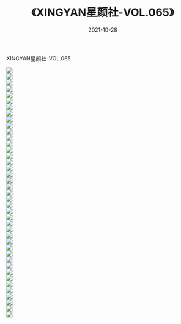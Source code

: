 ﻿---
layout: post
title:  《XINGYAN星颜社-VOL.065》
date:   2021-10-28
img: http://img.660000.xyz/Sharelink/网络美图/2021/XINGYAN星颜社-VOL.065/000.jpg
categories: [美女, 清纯, 唯美]
---

XINGYAN星颜社-VOL.065

  ![](http://img.660000.xyz/Sharelink/网络美图/2021/XINGYAN星颜社-VOL.065/001.jpg) <br> ![](http://img.660000.xyz/Sharelink/网络美图/2021/XINGYAN星颜社-VOL.065/002.jpg) <br> ![](http://img.660000.xyz/Sharelink/网络美图/2021/XINGYAN星颜社-VOL.065/003.jpg) <br> ![](http://img.660000.xyz/Sharelink/网络美图/2021/XINGYAN星颜社-VOL.065/004.jpg) <br> ![](http://img.660000.xyz/Sharelink/网络美图/2021/XINGYAN星颜社-VOL.065/005.jpg) <br> ![](http://img.660000.xyz/Sharelink/网络美图/2021/XINGYAN星颜社-VOL.065/006.jpg) <br> ![](http://img.660000.xyz/Sharelink/网络美图/2021/XINGYAN星颜社-VOL.065/007.jpg) <br> ![](http://img.660000.xyz/Sharelink/网络美图/2021/XINGYAN星颜社-VOL.065/008.jpg) <br> ![](http://img.660000.xyz/Sharelink/网络美图/2021/XINGYAN星颜社-VOL.065/009.jpg) <br> ![](http://img.660000.xyz/Sharelink/网络美图/2021/XINGYAN星颜社-VOL.065/010.jpg) <br> ![](http://img.660000.xyz/Sharelink/网络美图/2021/XINGYAN星颜社-VOL.065/011.jpg) <br> ![](http://img.660000.xyz/Sharelink/网络美图/2021/XINGYAN星颜社-VOL.065/012.jpg) <br> ![](http://img.660000.xyz/Sharelink/网络美图/2021/XINGYAN星颜社-VOL.065/013.jpg) <br> ![](http://img.660000.xyz/Sharelink/网络美图/2021/XINGYAN星颜社-VOL.065/014.jpg) <br> ![](http://img.660000.xyz/Sharelink/网络美图/2021/XINGYAN星颜社-VOL.065/015.jpg) <br> ![](http://img.660000.xyz/Sharelink/网络美图/2021/XINGYAN星颜社-VOL.065/016.jpg) <br> ![](http://img.660000.xyz/Sharelink/网络美图/2021/XINGYAN星颜社-VOL.065/017.jpg) <br> ![](http://img.660000.xyz/Sharelink/网络美图/2021/XINGYAN星颜社-VOL.065/018.jpg) <br> ![](http://img.660000.xyz/Sharelink/网络美图/2021/XINGYAN星颜社-VOL.065/019.jpg) <br> ![](http://img.660000.xyz/Sharelink/网络美图/2021/XINGYAN星颜社-VOL.065/020.jpg) <br> ![](http://img.660000.xyz/Sharelink/网络美图/2021/XINGYAN星颜社-VOL.065/021.jpg) <br> ![](http://img.660000.xyz/Sharelink/网络美图/2021/XINGYAN星颜社-VOL.065/022.jpg) <br> ![](http://img.660000.xyz/Sharelink/网络美图/2021/XINGYAN星颜社-VOL.065/023.jpg) <br> ![](http://img.660000.xyz/Sharelink/网络美图/2021/XINGYAN星颜社-VOL.065/024.jpg) <br> ![](http://img.660000.xyz/Sharelink/网络美图/2021/XINGYAN星颜社-VOL.065/025.jpg) <br> ![](http://img.660000.xyz/Sharelink/网络美图/2021/XINGYAN星颜社-VOL.065/026.jpg) <br> ![](http://img.660000.xyz/Sharelink/网络美图/2021/XINGYAN星颜社-VOL.065/027.jpg) <br> ![](http://img.660000.xyz/Sharelink/网络美图/2021/XINGYAN星颜社-VOL.065/028.jpg) <br> ![](http://img.660000.xyz/Sharelink/网络美图/2021/XINGYAN星颜社-VOL.065/029.jpg) <br> ![](http://img.660000.xyz/Sharelink/网络美图/2021/XINGYAN星颜社-VOL.065/030.jpg) <br> ![](http://img.660000.xyz/Sharelink/网络美图/2021/XINGYAN星颜社-VOL.065/031.jpg) <br> ![](http://img.660000.xyz/Sharelink/网络美图/2021/XINGYAN星颜社-VOL.065/032.jpg) <br> ![](http://img.660000.xyz/Sharelink/网络美图/2021/XINGYAN星颜社-VOL.065/033.jpg) <br> ![](http://img.660000.xyz/Sharelink/网络美图/2021/XINGYAN星颜社-VOL.065/034.jpg) <br> ![](http://img.660000.xyz/Sharelink/网络美图/2021/XINGYAN星颜社-VOL.065/035.jpg) <br> ![](http://img.660000.xyz/Sharelink/网络美图/2021/XINGYAN星颜社-VOL.065/036.jpg) <br> ![](http://img.660000.xyz/Sharelink/网络美图/2021/XINGYAN星颜社-VOL.065/037.jpg) <br> ![](http://img.660000.xyz/Sharelink/网络美图/2021/XINGYAN星颜社-VOL.065/038.jpg) <br> ![](http://img.660000.xyz/Sharelink/网络美图/2021/XINGYAN星颜社-VOL.065/039.jpg) <br> ![](http://img.660000.xyz/Sharelink/网络美图/2021/XINGYAN星颜社-VOL.065/040.jpg) <br> ![](http://img.660000.xyz/Sharelink/网络美图/2021/XINGYAN星颜社-VOL.065/041.jpg) <br>